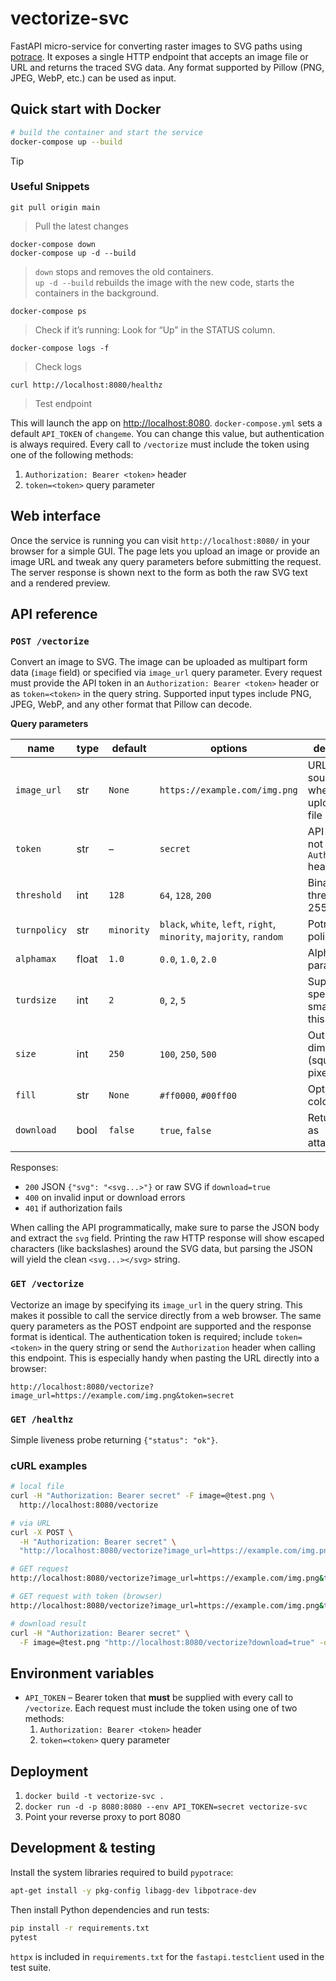 # vectorize-svc

FastAPI micro-service for converting raster images to SVG paths using [potrace](http://potrace.sourceforge.net/). It exposes a single HTTP endpoint that accepts an image file or URL and returns the traced SVG data. Any format supported by Pillow (PNG, JPEG, WebP, etc.) can be used as input.

## Quick start with Docker

```bash
# build the container and start the service
docker-compose up --build
```
> [!TIP]
> ### Useful Snippets
> ```
> git pull origin main
> ```
> > Pull the latest changes
> 
> ```
> docker-compose down
> docker-compose up -d --build
> ```
> > `down` stops and removes the old containers.  
> > `up -d --build` rebuilds the image with the new code, starts the containers in the background.
> 
> ```
> docker-compose ps
> ```
> > Check if it’s running: Look for “Up” in the STATUS column.
>
> ```
> docker-compose logs -f
> ```
> > Check logs  
> 
 > ```
 > curl http://localhost:8080/healthz
 > ```
 > > Test endpoint

This will launch the app on [http://localhost:8080](http://localhost:8080).
`docker-compose.yml` sets a default `API_TOKEN` of `changeme`. You can change
this value, but authentication is always required. Every call to `/vectorize`
must include the token using one of the following methods:
1. `Authorization: Bearer <token>` header
2. `token=<token>` query parameter

## Web interface

Once the service is running you can visit
`http://localhost:8080/` in your browser for a simple GUI. The page lets you
upload an image or provide an image URL and tweak any query parameters before
submitting the request. The server response is shown next to the form as both
the raw SVG text and a rendered preview.

## API reference

### `POST /vectorize`

Convert an image to SVG. The image can be uploaded as multipart form data (`image` field) or specified via `image_url` query parameter. Every request must provide the API token in an `Authorization: Bearer <token>` header or as `token=<token>` in the query string.
Supported input types include PNG, JPEG, WebP, and any other format that Pillow can decode.

**Query parameters**

| name | type | default | options | description |
| --- | --- | --- | --- | --- |
| `image_url` | str | `None` | `https://example.com/img.png` | URL of the source image when not uploading a file |
| `token` | str | – | `secret` | API token if not using the `Authorization` header |
| `threshold` | int | `128` | `64`, `128`, `200` | Binarization threshold (0–255) |
| `turnpolicy` | str | `minority` | `black`, `white`, `left`, `right`, `minority`, `majority`, `random` | Potrace turn policy |
| `alphamax` | float | `1.0` | `0.0`, `1.0`, `2.0` | AlphaMax parameter |
| `turdsize` | int | `2` | `0`, `2`, `5` | Suppress speckles smaller than this |
| `size` | int | `250` | `100`, `250`, `500` | Output dimension (square pixels)
| `fill` | str | `None` | `#ff0000`, `#00ff00` | Optional fill color |
| `download` | bool | `false` | `true`, `false` | Return SVG as attachment |

Responses:
- `200` JSON `{"svg": "<svg...>"}` or raw SVG if `download=true`
- `400` on invalid input or download errors
- `401` if authorization fails

When calling the API programmatically, make sure to parse the JSON body and
extract the `svg` field. Printing the raw HTTP response will show escaped
characters (like backslashes) around the SVG data, but parsing the JSON will
yield the clean `<svg...></svg>` string.

### `GET /vectorize`

Vectorize an image by specifying its `image_url` in the query string. This makes
it possible to call the service directly from a web browser. The same query
parameters as the POST endpoint are supported and the response format is
identical. The authentication token is required; include `token=<token>` in the
query string or send the `Authorization` header when calling this endpoint. This
is especially handy when pasting the URL directly into a browser:

```
http://localhost:8080/vectorize?image_url=https://example.com/img.png&token=secret
```

### `GET /healthz`

Simple liveness probe returning `{"status": "ok"}`.

### cURL examples

```bash
# local file
curl -H "Authorization: Bearer secret" -F image=@test.png \
  http://localhost:8080/vectorize

# via URL
curl -X POST \
  -H "Authorization: Bearer secret" \
  "http://localhost:8080/vectorize?image_url=https://example.com/img.png"

# GET request
http://localhost:8080/vectorize?image_url=https://example.com/img.png&token=secret

# GET request with token (browser)
http://localhost:8080/vectorize?image_url=https://example.com/img.png&token=secret

# download result
curl -H "Authorization: Bearer secret" \
  -F image=@test.png "http://localhost:8080/vectorize?download=true" -o out.svg
```

## Environment variables

- `API_TOKEN` – Bearer token that **must** be supplied with every call to `/vectorize`.
  Each request must include the token using one of two methods:
  1. `Authorization: Bearer <token>` header
  2. `token=<token>` query parameter

## Deployment

1. `docker build -t vectorize-svc .`
2. `docker run -d -p 8080:8080 --env API_TOKEN=secret vectorize-svc`
3. Point your reverse proxy to port 8080

## Development & testing

Install the system libraries required to build `pypotrace`:

```bash
apt-get install -y pkg-config libagg-dev libpotrace-dev
```

Then install Python dependencies and run tests:

```bash
pip install -r requirements.txt
pytest
```

`httpx` is included in `requirements.txt` for the `fastapi.testclient` used in the test suite.

